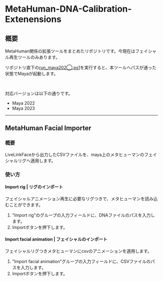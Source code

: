 # MetaHuman-DNA-Calibration-Extenensions

## 概要

MetaHuman関係の拡張ツールをまとめたリポジトリです。今現在はフェイシャル再生ツールのみあります。

リポジトリ直下の[run_maya202◯.ps1](run_maya2023.ps1)を実行すると、本ツールへパスが通った状態でMayaが起動します。

<br>

対応バージョンは以下の通りです。
- Maya 2022
- Maya 2023 

---

## MetaHuman Facial Importer

### 概要

LiveLinkFaceから出力したCSVファイルを、maya上のメタヒューマンのフェイシャルリグへ適用します。

### 使い方

#### Import rig | リグのインポート

フェイシャルアニメーション再生に必要なリグつきで、メタヒューマンを読み込むことができます。

1. "Import rig"のグループの入力フィールドに、DNAファイルのパスを入力します。
2. Importボタンを押下します。

#### Import facial animation | フェイシャルのインポート

フェイシャルリグつきメタヒューマンにcsvのアニメーションを適用します。

1. ”Import facial animation”グループの入力フィールドに、CSVファイルのパスを入力します。
2. Importボタンを押下します。
